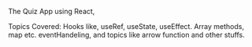 The Quiz App using React,

Topics Covered:
  Hooks like, useRef, useState, useEffect.
  Array methods, map etc.
  eventHandeling, and topics like arrow function and other stuffs.


